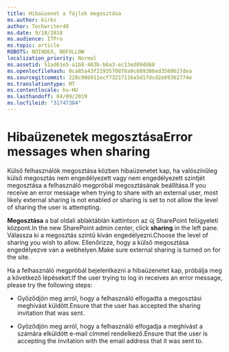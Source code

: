 ```yaml
---
title: Hibaüzenet a fájlok megosztása
ms.author: kirks
author: Techwriter40
ms.date: 9/18/2018
ms.audience: ITPro
ms.topic: article
ROBOTS: NOINDEX, NOFOLLOW
localization_priority: Normal
ms.assetid: 51ad61e5-a1b8-483b-b6a3-ec13ed09dd68
ms.openlocfilehash: 0ca85a43f21935708f8a9c689306ed3560627dea
ms.sourcegitcommit: 228c986911ecf73217116a5d1fdcd2e89362774e
ms.translationtype: MT
ms.contentlocale: hu-HU
ms.lasthandoff: 04/09/2019
ms.locfileid: "31747384"
---
```

# <a name="error-messages-when-sharing"></a><span data-ttu-id="3413e-102">Hibaüzenetek megosztása</span><span class="sxs-lookup"><span data-stu-id="3413e-102">Error messages when sharing</span></span>

<span data-ttu-id="3413e-103">Külső felhasználók megosztása közben hibaüzenetet kap, ha valószínűleg külső megosztás nem engedélyezett vagy nem engedélyezett szintjét megosztása a felhasználó megpróbál megosztásának beállítása.</span><span class="sxs-lookup"><span data-stu-id="3413e-103">If you receive an error message when trying to share with an external user, most likely external sharing is not enabled or sharing is set to not allow the level of sharing the user is attempting.</span></span>
  
<span data-ttu-id="3413e-104">**Megosztása** a bal oldali ablaktáblán kattintson az új SharePoint felügyeleti központ.</span><span class="sxs-lookup"><span data-stu-id="3413e-104">In the  new SharePoint admin center, click **sharing** in the left pane.</span></span> <span data-ttu-id="3413e-105">Válassza ki a megosztás szintű kíván engedélyezni.</span><span class="sxs-lookup"><span data-stu-id="3413e-105">Choose the level of sharing you wish to allow.</span></span> <span data-ttu-id="3413e-106">Ellenőrizze, hogy a külső megosztása engedélyezve van a webhelyen.</span><span class="sxs-lookup"><span data-stu-id="3413e-106">Make sure external sharing is turned on for the site.</span></span> 
  
<span data-ttu-id="3413e-107">Ha a felhasználó megpróbál bejelentkezni a hibaüzenetet kap, próbálja meg a következő lépéseket:</span><span class="sxs-lookup"><span data-stu-id="3413e-107">If the user trying to log in receives an error message, please try the following steps:</span></span>
  
- <span data-ttu-id="3413e-108">Győződjön meg arról, hogy a felhasználó elfogadta a megosztási meghívást küldött.</span><span class="sxs-lookup"><span data-stu-id="3413e-108">Ensure that the user has accepted the sharing invitation that was sent.</span></span>
    
- <span data-ttu-id="3413e-109">Győződjön meg arról, hogy a felhasználó elfogadja a meghívást a számára elküldött e-mail címmel rendelkező.</span><span class="sxs-lookup"><span data-stu-id="3413e-109">Ensure that the user is accepting the invitation with the email address that it was sent to.</span></span>
    

